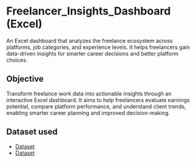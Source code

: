 # Freelancer_Insights_Dashboard (Excel)
An Excel dashboard that analyzes the freelance ecosystem across platforms, job categories, and experience levels. It helps freelancers gain data-driven insights for smarter career decisions and better platform choices.

## Objective
Transform freelance work data into actionable insights through an interactive Excel dashboard. It aims to help freelancers evaluate earnings potential, compare platform performance, and understand client trends, enabling smarter career planning and improved decision-making.

## Dataset used
- <a href="https://github.com/Fathimathu-swafa/Freelancer_Insights_Dashboard/blob/main/Freelancer_dataset.xlsx">Dataset</a>
- <a href="https://github.com/Fathimathu-swafa/Bike-Purchase-Analysis-Dashboard/blob/main/Raw%20Dataset.xlsx">Dataset</a>
